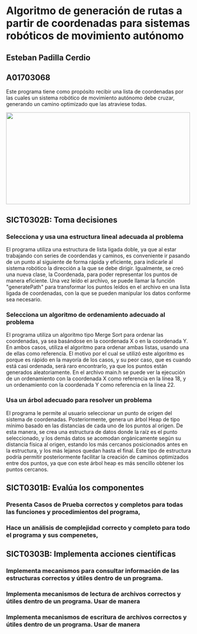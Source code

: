 # Algoritmo de generación de rutas a partir de coordenadas para sistemas robóticos de movimiento autónomo

## Esteban Padilla Cerdio

## A01703068

Este programa tiene como propósito recibir una lista de coordenadas por las cuales un sistema robótico de movimiento autónomo debe cruzar, generando un camino optimizado que las atraviese todas.

<img src="https://i.stack.imgur.com/CJFw1.png" width=500px height=250px/>

## SICT0302B: Toma decisiones

### Selecciona y usa una estructura lineal adecuada al problema

El programa utiliza una estructura de lista ligada doble, ya que al estar trabajando con series de coordendas y caminos, es conveniente ir pasando de un punto al siguiente de forma rápida y eficiente, para indicarle al sistema robótico la dirección a la que se debe dirigir. Igualmente, se creó una nueva clase, la Coordenada, para poder representar los puntos de manera eficiente. Una vez leído el archivo, se puede llamar la función "generatePath" para transformar los puntos leídos en el archivo en una lista ligada de coordenadas, con la que se pueden manipular los datos conforme sea necesario.

### Selecciona un algoritmo de ordenamiento adecuado al problema

El programa utiliza un algoritmo tipo Merge Sort para ordenar las coordenadas, ya sea basándose en la coordenada X o en la coordenada Y. En ambos casos, utiliza el algoritmo para ordenar ambas listas, usando una de ellas como referencia. El motivo por el cual se utilizó este algoritmo es porque es rápido en la mayoría de los casos, y su peor caso, que es cuando está casi ordenada, será raro encontrarlo, ya que los puntos están generados aleatoriamente. En el archivo main.h se puede ver la ejecución de un ordenamiento con la coordenada X como referencia en la línea 18, y un ordenamiento con la coordenada Y como referencia en la línea 22.

### Usa un árbol adecuado para resolver un problema

El programa le permite al usuario seleccionar un punto de origen del sistema de coordenadas. Posteriormente, genera un árbol Heap de tipo mínimo basado en las distancias de cada uno de los puntos al origen. De esta manera, se crea una estructura de datos donde la raíz es el punto seleccionado, y los demás datos se acomodan orgánicamente según su distancia física al origen, estando los más cercanos posicionados antes en la estructura, y los más lejanos quedan hasta el final. Este tipo de estructura podría permitir posteriormente facilitar la creación de caminos optimizados entre dos puntos, ya que con este árbol heap es más sencillo obtener los puntos cercanos.

## SICT0301B: Evalúa los componentes

### Presenta Casos de Prueba correctos y completos para todas las funciones y procedimientos del programa,

### Hace un análisis de complejidad correcto y completo para todo el programa y sus compenetes,

## SICT0303B: Implementa acciones científicas

### Implementa mecanismos para consultar información de las estructuras correctos y útiles dentro de un programa.

### Implementa mecanismos de lectura de archivos correctos y útiles dentro de un programa. Usar de manera

### Implementa mecanismos de escritura de archivos correctos y útiles dentro de un programa. Usar de manera
